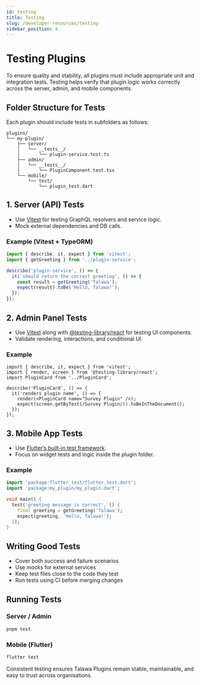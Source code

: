 ```yaml
---
id: testing
title: Testing
slug: /developer-resources/testing
sidebar_position: 4
---
```


# Testing Plugins

To ensure quality and stability, all plugins must include appropriate unit and integration tests. Testing helps verify that plugin logic works correctly across the server, admin, and mobile components.

## Folder Structure for Tests

Each plugin should include tests in subfolders as follows:

```
plugins/
└── my-plugin/
    ├── server/
    │   └── __tests__/
    │       └── plugin-service.test.ts
    ├── admin/
    │   └── __tests__/
    │       └── PluginComponent.test.tsx
    └── mobile/
        └── test/
            └── plugin_test.dart
```

## 1. Server (API) Tests

- Use [Vitest](https://vitest.dev) for testing GraphQL resolvers and service logic.
- Mock external dependencies and DB calls.

### Example (Vitest + TypeORM)

```ts
import { describe, it, expect } from 'vitest';
import { getGreeting } from '../plugin-service';

describe('plugin-service', () => {
  it('should return the correct greeting', () => {
    const result = getGreeting('Talawa');
    expect(result).toBe('Hello, Talawa!');
  });
});
```

## 2. Admin Panel Tests

- Use [Vitest](https://vitest.dev) along with [@testing-library/react](https://testing-library.com/docs/react-testing-library/intro/) for testing UI components.
- Validate rendering, interactions, and conditional UI.

### Example

```tsx
import { describe, it, expect } from 'vitest';
import { render, screen } from '@testing-library/react';
import PluginCard from '../PluginCard';

describe('PluginCard', () => {
  it('renders plugin name', () => {
    render(<PluginCard name="Survey Plugin" />);
    expect(screen.getByText(/Survey Plugin/)).toBeInTheDocument();
  });
});
```

## 3. Mobile App Tests

- Use [Flutter’s built-in test framework](https://docs.flutter.dev/testing).
- Focus on widget tests and logic inside the plugin folder.

### Example

```dart
import 'package:flutter_test/flutter_test.dart';
import 'package:my_plugin/my_plugin.dart';

void main() {
  test('greeting message is correct', () {
    final greeting = getGreeting('Talawa');
    expect(greeting, 'Hello, Talawa!');
  });
}
```

## Writing Good Tests

- Cover both success and failure scenarios
- Use mocks for external services
- Keep test files close to the code they test
- Run tests using CI before merging changes

## Running Tests

### Server / Admin

```bash
pnpm test
```

### Mobile (Flutter)

```bash
flutter test
```

Consistent testing ensures Talawa Plugins remain stable, maintainable, and easy to trust across organisations.
